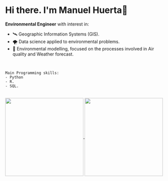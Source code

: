 # Hi there. I'm Manuel Huerta👋

**Environmental Engineer** with interest in:

- 🛰 Geographic Information Systems (GIS).
- 🌪 Data science applied to environmental problems.
- 🌊 Environmental modelling, focused on the processes involved in Air quality and Weather forecast.

<br />

```
Main Programming skills:
- Python
- R.
- SQL.
```

<br />

<!-- ![GitHub stats](https://github-readme-stats.vercel.app/api?username=maniconaji&show_icons=true&theme=gruvbox&count_private=true&layout=normal) ![Top Langs](https://github-readme-stats.vercel.app/api/top-langs/?username=maniconaji&layout=normal&show_icons=true&theme=gruvbox&count_private=true) -->

<a href="https://github.com/anuraghazra/github-readme-stats">
  <img height=250 align="center" src="https://github-readme-stats.vercel.app/api?username=maniconaji&show_icons=true&theme=gruvbox&count_private=true&layout=normal&card_width=320" />
</a>
<a href="https://github.com/anuraghazra/convoychat">
  <img height=250 align="center" src="https://github-readme-stats.vercel.app/api/top-langs/?username=maniconaji&layout=normal&show_icons=true&theme=gruvbox&count_private=true" />
</a>

<!--
**maniconaji/maniconaji** is a ✨ _special_ ✨ repository because its `README.md` (this file) appears on your GitHub profile.

Here are some ideas to get you started:

- 🔭 I’m currently working on ...
- 👯 I’m looking to collaborate on ...
- 🤔 I’m looking for help with ...
- 💬 Ask me about ...
- 📫 How to reach me: ...
- 😄 Pronouns: ...
-
-->
